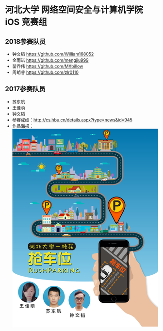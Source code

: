 # 河北大学 网络空间安全与计算机学院 iOS 竞赛组
## 2018参赛队员
- 钟文韬 https://github.com/William168052
- 金雨诺 https://github.com/mengjiu999
- 苗乔伟 https://github.com/MXbillow
- 周朗睿 https://github.com/zlr0110
## 2017参赛队员
- 苏东航
- 王佳萌
- 钟文韬
- 参赛成绩：http://cs.hbu.cn/details.aspx?type=news&id=945
- 作品海报：  
![](https://github.com/HbuIOS/iOS_Team/blob/master/RushParking.jpg)
